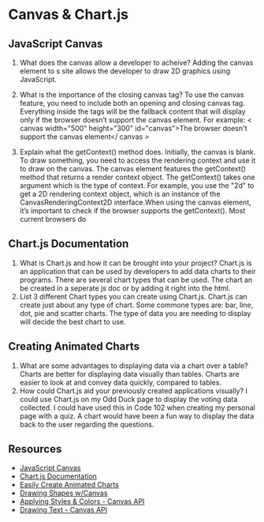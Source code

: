 # Canvas & Chart.js

## JavaScript Canvas
1) What does the canvas allow a developer to acheive?
Adding the canvas element to s site allows the developer to draw 2D graphics using JavaScript.
2) What is the importance of the closing canvas tag?
To use the canvas feature, you need to include both an opening and closing canvas tag. Everything inside the tags will be the fallback content that will display only if the browser doesn’t support the canvas element. For example: 
< canvas width="500" height="300" id="canvas">The browser doesn't support the canvas element</ canvas >

3) Explain what the getContext() method does.
Initially, the canvas is blank. To draw something, you need to access the rendering context and use it to draw on the canvas. The canvas element features the getContext() method that returns a render context object. The getContext() takes one argument which is the type of context. For example, you use the "2d" to get a 2D rendering context object, which is an instance of the CanvasRenderingContext2D interface.When using the canvas element, it’s important to check if the browser supports the getContext(). Most current browsers do

## Chart.js Documentation
1) What is Chart.js and how it can be brought into your project?
Chart.js is an application that can be used by developers to add data charts to their programs. There are several chart types that can be used. The chart an be created in a seperate js doc or by adding it right into the html. 
2) List 3 different Chart types you can create using Chart.js.
Chart.js can create just about any type of chart. Some commone types are: bar, line, dot, pie and scatter charts. The type of data you are needing to display will decide the best chart to use.

## Creating Animated Charts 
1) What are some advantages to displaying data via a chart over a table?
Charts are better for displaying data visually than tables. Charts are easier to look at and convey data quickly, compared to tables. 
2) How could Chart.js aid your previously created applications visually?
I could use Chart.js on my Odd Duck page to display the voting data collected. I could have used this in Code 102 when creating my personal page with a quiz. A chart would have been a fun way to display the data back to the user regarding the questions.

## Resources
- [JavaScript Canvas](https://www.javascripttutorial.net/web-apis/javascript-canvas/)<br>
- [Chart.js Documentation](https://www.chartjs.org/docs/latest/)<br>
- [Easily Create Animated Charts](https://www.webdesignerdepot.com/2013/11/easily-create-stunning-animated-charts-with-chart-js/)<br>
- [Drawing Shapes w/Canvas](https://developer.mozilla.org/en-US/docs/Web/API/Canvas_API/Tutorial/Drawing_shapes)<br>
- [Applying Styles & Colors - Canvas API](https://developer.mozilla.org/en-US/docs/Web/API/Canvas_API/Tutorial/Applying_styles_and_colors)<br>
- [Drawing Text - Canvas API](https://developer.mozilla.org/en-US/docs/Web/API/Canvas_API/Tutorial/Drawing_text)<br>